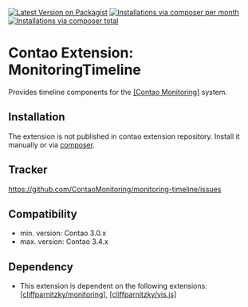 [![Latest Version on Packagist](http://img.shields.io/packagist/v/cliffparnitzky/monitoring-timeline.svg?style=flat)](https://packagist.org/packages/cliffparnitzky/monitoring-timeline)
[![Installations via composer per month](http://img.shields.io/packagist/dm/cliffparnitzky/monitoring-timeline.svg?style=flat)](https://packagist.org/packages/cliffparnitzky/monitoring-timeline)
[![Installations via composer total](http://img.shields.io/packagist/dt/cliffparnitzky/monitoring-timeline.svg?style=flat)](https://packagist.org/packages/cliffparnitzky/monitoring-timeline)

Contao Extension: MonitoringTimeline
====================================

Provides timeline components for the [[Contao Monitoring]](https://github.com/ContaoMonitoring/monitoring) system.


Installation
------------

The extension is not published in contao extension repository.
Install it manually or via [composer](https://packagist.org/packages/cliffparnitzky/monitoring-timeline).


Tracker
-------

https://github.com/ContaoMonitoring/monitoring-timeline/issues


Compatibility
-------------

- min. version: Contao 3.0.x
- max. version: Contao 3.4.x


Dependency
----------

- This extension is dependent on the following extensions: [[cliffparnitzky/monitoring]](https://packagist.org/packages/cliffparnitzky/monitoring), [[cliffparnitzky/vis.js]](https://packagist.org/packages/cliffparnitzky/vis.js)
